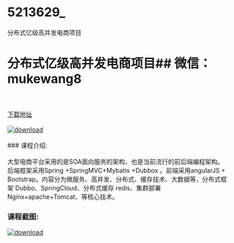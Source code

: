 # 5213629_
分布式亿级高并发电商项目
# 分布式亿级高并发电商项目## 微信：mukewang8
<br/></br>[下载地址](http://www.36tz.cn/article/5213629 "下载地址")
<br/></br>[![download](http://36tz.cn/muke_img/2020_06_1-18-300x125.png "下载地址")](http://www.36tz.cn/article/5213629 "下载地址")
<br/></br>### 课程介绍:<br/></br>大型电商平台采用的是SOA面向服务的架构，也是当前流行的前后端编程架构。后端框架采用Spring +SpringMVC+Mybatis +Dubbox 。前端采用angularJS + Bootstrap。内容分为微服务、高并发、分布式、缓存技术、大数据等，分布式框架 Dubbo、SpringCloud、分布式缓存 redis、集群部署 Nginx+apache+Tomcat、等核心技术。

### 课程截图:
[![download](http://36tz.cn/muke_img/2020_06_2-21.png "下载地址")](http://www.36tz.cn/article/5213629 "下载地址")
